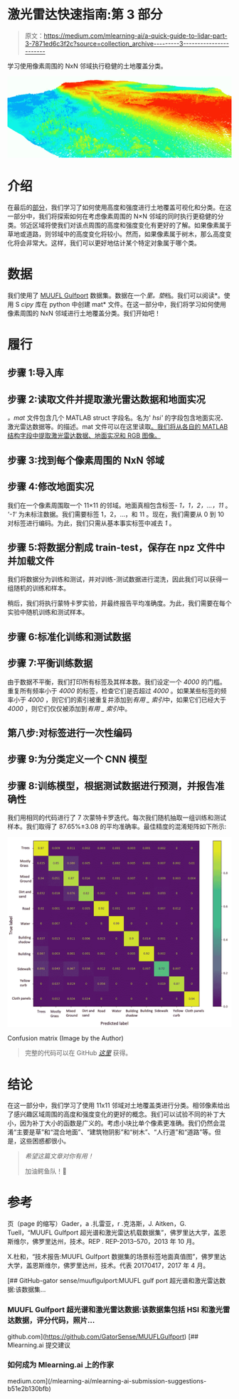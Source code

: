 # 激光雷达快速指南:第 3 部分

> 原文：<https://medium.com/mlearning-ai/a-quick-guide-to-lidar-part-3-7871ed6c3f2c?source=collection_archive---------3----------------------->

学习使用像素周围的 NxN 邻域执行稳健的土地覆盖分类。

![](img/902a75328e57a1b3815d9f076552baf0.png)

# 介绍

在最后的[部分](/mlearning-ai/a-quick-guide-to-lidar-part-2-cd2dcd2e60fd)，我们学习了如何使用高度和强度进行土地覆盖可视化和分类。在这一部分中，我们将探索如何在考虑像素周围的 N×N 邻域的同时执行更稳健的分类。邻近区域将使我们对该点周围的高度和强度变化有更好的了解。如果像素属于草地或道路，则邻域中的高度变化将较小。然而，如果像素属于树木，那么高度变化将会非常大。这样，我们可以更好地估计某个特定对象属于哪个类。

# 数据

我们使用了 [MUUFL Gulfport](https://github.com/GatorSense/MUUFLGulfport) 数据集。数据在一个*里。垫*档。我们可以阅读*。使用 S *cipy* 库在 python 中创建 mat* 文件。在这一部分中，我们将学习如何使用像素周围的 NxN 邻域进行土地覆盖分类。我们开始吧！

# 履行

## 步骤 1:导入库

## 步骤 2:读取文件并提取激光雷达数据和地面实况

*。mat* 文件包含几个 MATLAB struct 字段名。名为' *hsi'* 的字段包含地面实况、激光雷达数据等。的描述。mat 文件可以在这里读取[。我们将从各自的 MATLAB 结构字段中提取激光雷达数据、地面实况和 RGB 图像。](https://github.com/GatorSense/MUUFLGulfport/tree/master/MUUFLGulfportSceneLabels)

## 步骤 3:找到每个像素周围的 NxN 邻域

## 步骤 4:修改地面实况

我们在一个像素周围取一个 11×11 的邻域。地面真相包含标签- *1，1，2，…，11* 。 *'-1'* 为未标注数据。我们需要标签 1，2，…，和 11 。现在，我们需要从 0 到 10 对标签进行编码。为此，我们只需从基本事实标签中减去 *1* 。

## 步骤 5:将数据分割成 train-test，保存在 npz 文件中并加载文件

我们将数据分为训练和测试，并对训练-测试数据进行混洗，因此我们可以获得一组随机的训练和样本。

稍后，我们将执行蒙特卡罗实验，并最终报告平均准确度。为此，我们需要在每个实验中随机训练和测试样本。

## 步骤 6:标准化训练和测试数据

## 步骤 7:平衡训练数据

由于数据不平衡，我们打印所有标签及其样本数。我们设定一个 *4000* 的门槛。重复所有频率小于 *4000* 的标签，检查它们是否超过 *4000* 。如果某些标签的频率小于 *4000* ，则它们的索引被重复并添加到*有用 _ 索引*中，如果它们已经大于 *4000* ，则它们仅仅被添加到*有用 _ 索引*中。

## 第八步:对标签进行一次性编码

## 步骤 9:为分类定义一个 CNN 模型

## 步骤 8:训练模型，根据测试数据进行预测，并报告准确性

我们用相同的代码进行了 7 次蒙特卡罗迭代。每次我们随机抽取一组训练和测试样本。我们取得了 87.65%±3.08 的平均准确率。最佳精度的混淆矩阵如下所示:

![](img/69b1f29e737122e2308cebe83dfd2be0.png)

Confusion matrix (Image by the Author)

> 完整的代码可以在 GitHub [*这里*](https://github.com/namratadutt/LiDAR) 获得。

# 结论

在这一部分中，我们学习了使用 11x11 邻域对土地覆盖类进行分类。相邻像素给出了感兴趣区域周围的高度和强度变化的更好的概念。我们可以试验不同的补丁大小，因为补丁大小的函数是广义的。考虑小块比单个像素更准确。我们仍然会混淆“主要是草”和“混合地面”、“建筑物阴影”和“树木”、“人行道”和“道路”等。但是，这些困惑都很小。

> *希望这篇文章对你有用！*
> 
> 加油鳄鱼队！🐊

# 参考

页（page 的缩写）Gader，a .扎雷亚，r .克洛斯，J. Aitken，G. Tuell，“MUUFL Gulfport 超光谱和激光雷达机载数据集”，佛罗里达大学，盖恩斯维尔，佛罗里达州，技术。REP . REP-2013–570，2013 年 10 月。

X.杜和，“技术报告:MUUFL Gulfport 数据集的场景标签地面真值图”，佛罗里达大学，盖恩斯维尔，佛罗里达州，技术。代表 20170417，2017 年 4 月。

[](https://github.com/GatorSense/MUUFLGulfport) [## GitHub-gator sense/muuflgulport:MUUFL gulf port 超光谱和激光雷达数据:该数据集…

### MUUFL Gulfport 超光谱和激光雷达数据:该数据集包括 HSI 和激光雷达数据，评分代码，照片…

github.com](https://github.com/GatorSense/MUUFLGulfport) [](/mlearning-ai/mlearning-ai-submission-suggestions-b51e2b130bfb) [## Mlearning.ai 提交建议

### 如何成为 Mlearning.ai 上的作家

medium.com](/mlearning-ai/mlearning-ai-submission-suggestions-b51e2b130bfb)